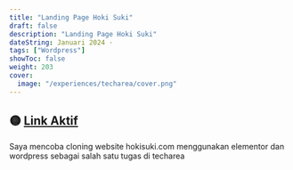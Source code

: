 ```yaml
---
title: "Landing Page Hoki Suki"
draft: false
description: "Landing Page Hoki Suki"
dateString: Januari 2024 ·
tags: ["Wordpress"]
showToc: false
weight: 203
cover:
  image: "/experiences/techarea/cover.png"
---
```


## 🟡 [Link Aktif](https://hokisuki.com/)

Saya mencoba cloning website hokisuki.com menggunakan elementor dan wordpress sebagai salah satu tugas di techarea
